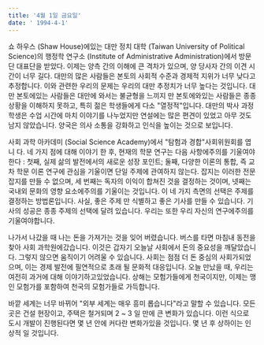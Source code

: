 ```yaml
---
title: '4월 1일 금요일'
date: ' 1994-4-1'
---
```

쇼 하우스 (Shaw House)에있는 대만 정치 대학 (Taiwan University of Political Science)의 행정학 연구소 (Institute of Administrative Administration)에서 방문단 대표단을 받았다. 이제는 양측 간의 이해에 큰 격차가 있으며, 양 당사자 간의 이견 시간이 너무 길다. 대만의 많은 사람들은 본토의 사회적 수준과 경제적 지위가 너무 낮다고 추정합니다. 이와 관련한 우리의 문제는 우리의 대만 추정치가 너무 높다는 것입니다. 대만 본토에있는 사람들은 대만에 와서는 불균형을 느끼지 만 본토에와있는 사람들은 종종 상황을 이해하지 못하고, 특히 젊은 학생들에게 다소 "열정적"입니다. 대만의 박사 과정 학생은 수업 시간에 마치 이야기를 나누었지만 연설에는 많은 편견이 있었고 아무 것도 남지 않았습니다. 양국은 의사 소통을 강화하고 인식을 높이는 것으로 보입니다.

사회 과학 아카데미 (Social Science Academy)에서 "탐험과 경합"사회위원회를 엽니 다. 네 가지 점에 대해 이야기 한 후, 현재의 학문 연구는 다음 사항에주의를 기울여야한다 : 첫째, 실제 삶의 발전에서의 새로운 성장 포인트; 둘째, 다양한 이론의 통합, 즉 교차 학문 이론 연구에 관심을 기울이면 단일 주제에 관여하지 않는다. 잡지는 이러한 전문 잡지를 만들 수 없으며, 세 번째는 독자의 이익이 합쳐진 것을 결정하는 것이며, 넷째는 국내외 문화의 영향 요소에주의를 기울이는 것입니다. 이 네 가지 측면의 선택은 주제를 결정하는 방법론입니다. 사실, 좋은 주제 만 식별하고 좋은 기사를 만들 수 있습니다. 기사의 성공은 종종 주제의 선택에 달려 있습니다. 우리는 또한 우리 자신의 연구에주의를 기울여야합니다.

나가서 나갔을 때 나는 돈을 가져가는 것을 잊어 버렸습니다. 버스를 타면 마침내 동전을 찾아 사회 과학원에갔습니다. 이것은 갑자기 오늘날 사회에서 돈의 중요성을 깨달았습니다. 그렇지 않으면 움직이기 어려울 수 있습니다. 사회는 점점 더 돈 중심의 사회가되었으며, 이는 경제 발전에 필연적으로 초래 될 문화적 대응입니다. 오늘 만났을 때, 우리는 여전히 과거에 대해 이야기하고있었습니다. 상해는 모험가들에게 천국이지만, 이제는 맹인 모험가를 포함하여 천국의 모험가들로 가득합니다.

바깥 세계는 너무 바뀌어 "외부 세계는 매우 흥미 롭습니다"라고 말할 수 있습니다. 모든 곳은 건설 현장이고, 주택은 철거되며 2 ~ 3 일 만에 큰 변화가 있습니다. 이런 식으로 도시 개발이 진행된다면 몇 년 안에 커다란 변화가있을 것입니다. 몇 년 후 상하이는 인상적 일 것입니다.

